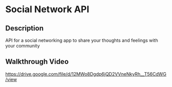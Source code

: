# Social Network API

## Description
API for a social networking app to share your thoughts and feelings with your community

## Walkthrough Video
https://drive.google.com/file/d/12MWo8Dgdp6jQD2VVneNkyRh__T56CdWG/view